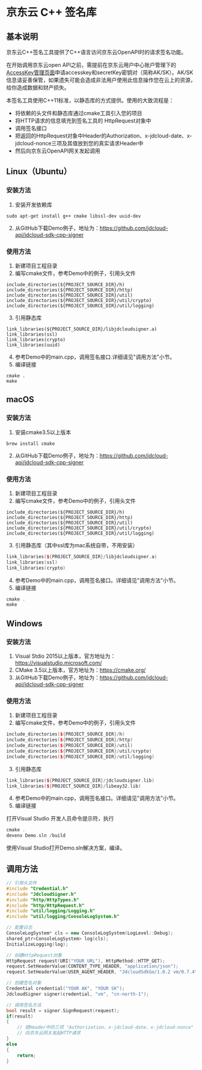 
# 京东云 C++ 签名库
## 基本说明
京东云C++签名工具提供了C++语言访问京东云OpenAPI时的请求签名功能。

在开始调用京东云open API之前，需提前在京东云用户中心账户管理下的[AccessKey管理页面](https://uc.jdcloud.com/accesskey/index)申请accesskey和secretKey密钥对（简称AK/SK）。AK/SK信息请妥善保管，如果遗失可能会造成非法用户使用此信息操作您在云上的资源，给你造成数据和财产损失。

本签名工具使用C++11标准，以静态库的方式提供。使用的大致流程是：
- 将依赖的头文件和静态库通过cmake工具引入您的项目
- 将HTTP请求的信息填充到签名工具的 HttpRequest对象中
- 调用签名接口
- 把返回的HttpRequest对象中Header的Authorization、x-jdcloud-date、x-jdcloud-nonce三项及其值放到您的真实请求Header中
- 然后向京东云OpenAPI网关发起调用

## Linux（Ubuntu）
### 安装方法
1)	安装开发依赖库
```
sudo apt-get install g++ cmake libssl-dev uuid-dev
```
2)	从GitHub下载Demo例子，地址为：https://github.com/jdcloud-api/jdcloud-sdk-cpp-signer

### 使用方法
1)	新建项目工程目录
2)	编写cmake文件，参考Demo中的例子，引用头文件
```
include_directories(${PROJECT_SOURCE_DIR}/h)
include_directories(${PROJECT_SOURCE_DIR}/http)
include_directories(${PROJECT_SOURCE_DIR}/util)
include_directories(${PROJECT_SOURCE_DIR}/util/crypto)
include_directories(${PROJECT_SOURCE_DIR}/util/logging)
```
3)	引用静态库
```
link_libraries(${PROJECT_SOURCE_DIR}/libjdcloudsigner.a)
link_libraries(ssl)
link_libraries(crypto)
link_libraries(uuid)
```
4)	参考Demo中的main.cpp，调用签名接口.详细请见"调用方法"小节。
5)	编译链接
```
cmake .
make
```

## macOS
### 安装方法
1)	安装cmake3.5以上版本
```
brew install cmake
```
2)	从GitHub下载Demo例子，地址为：https://github.com/jdcloud-api/jdcloud-sdk-cpp-signer

### 使用方法
1)	新建项目工程目录
2)	编写cmake文件，参考Demo中的例子，引用头文件
```
include_directories(${PROJECT_SOURCE_DIR}/h)
include_directories(${PROJECT_SOURCE_DIR}/http)
include_directories(${PROJECT_SOURCE_DIR}/util)
include_directories(${PROJECT_SOURCE_DIR}/util/crypto)
include_directories(${PROJECT_SOURCE_DIR}/util/logging)
```
3)	引用静态库（其中ssl库为mac系统自带，不用安装）
```C++
link_libraries(${PROJECT_SOURCE_DIR}/libjdcloudsigner.a)
link_libraries(ssl)
link_libraries(crypto)
```
4)	参考Demo中的main.cpp，调用签名接口。详细请见"调用方法"小节。
5)	编译链接
```C++
cmake .
make
```
## Windows
### 安装方法
1)	Visual Stdio 2015以上版本，官方地址为：https://visualstudio.microsoft.com/
2)	CMake 3.5以上版本，官方地址为：https://cmake.org/
3)	从GitHub下载Demo例子，地址为：https://github.com/jdcloud-api/jdcloud-sdk-cpp-signer

### 使用方法
1)	新建项目工程目录
2)	编写cmake文件，参考Demo中的例子，引用头文件
```C++
include_directories(${PROJECT_SOURCE_DIR}/h)
include_directories(${PROJECT_SOURCE_DIR}/http)
include_directories(${PROJECT_SOURCE_DIR}/util)
include_directories(${PROJECT_SOURCE_DIR}/util/crypto)
include_directories(${PROJECT_SOURCE_DIR}/util/logging)
```
3)	引用静态库
```C++
link_libraries(${PROJECT_SOURCE_DIR}/jdcloudsigner.lib)
link_libraries(${PROJECT_SOURCE_DIR}/libeay32.lib)
```
4)	参考Demo中的main.cpp，调用签名接口。详细请见"调用方法"小节。
5)	编译链接

打开Visual Studio 开发人员命令提示符，执行
```C++
cmake .
devenv Demo.sln /build
```

使用Visual Studio打开Demo.sln解决方案，编译。

## 调用方法
```C++
// 引用头文件
#include "Credential.h"
#include "JdcloudSigner.h"
#include "http/HttpTypes.h"
#include "http/HttpRequest.h"
#include "util/logging/Logging.h"
#include "util/logging/ConsoleLogSystem.h"

// 配置日志
ConsoleLogSystem* cls = new ConsoleLogSystem(LogLevel::Debug);
shared_ptr<ConsoleLogSystem> log(cls);
InitializeLogging(log);

// 创建HttpRequest对象
HttpRequest request(URI("YOUR URL"), HttpMethod::HTTP_GET);
request.SetHeaderValue(CONTENT_TYPE_HEADER, "application/json");
request.SetHeaderValue(USER_AGENT_HEADER, "JdcloudSdkGo/1.0.2 vm/0.7.4");

// 创建签名对象
Credential credential("YOUR AK", "YOUR SK");
JdcloudSigner signer(credential, "vm", "cn-north-1");

// 调用签名方法
bool result = signer.SignRequest(request);
if(result)
{
    // 把Header中的三项 "Authorization、x-jdcloud-date、x-jdcloud-nonce" 放到真正的请求头中
    // 向京东云网关发起HTTP请求
}
else
{
    return;
}
```
